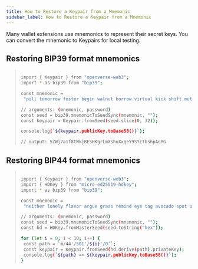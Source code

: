 ```yaml
---
title: How to Restore a Keypair from a Mnemonic
sidebar_label: How to Restore a Keypair from a Mnemonic
---
```


Many wallet extensions use mnemonics to represent their secret keys. You can convert the mnemonic to Keypairs for local testing.

## Restoring BIP39 format mnemonics

> ```bash
>
>import { Keypair } from "openverse-web3";
>import * as bip39 from "bip39";
>
>const mnemonic =
>  "pill tomorrow foster begin walnut borrow virtual kick shift mutual shoe scatter";
>
>// arguments: (mnemonic, password)
>const seed = bip39.mnemonicToSeedSync(mnemonic, "");
>const keypair = Keypair.fromSeed(seed.slice(0, 32));
>
>console.log(`${keypair.publicKey.toBase58()}`);
>
>// output: 5ZWj7a1f8tWkjBESHKgrLmXshuXxqeY9SYcfbshpAqPG
>```

## Restoring BIP44 format mnemonics

> ```bash
>
>import { Keypair } from "openverse-web3";
>import { HDKey } from "micro-ed25519-hdkey";
>import * as bip39 from "bip39";
>
>const mnemonic =
>  "neither lonely flavor argue grass remind eye tag avocado spot unusual intact";
>
>// arguments: (mnemonic, password)
>const seed = bip39.mnemonicToSeedSync(mnemonic, "");
>const hd = HDKey.fromMasterSeed(seed.toString("hex"));
>
>for (let i = 0; i < 10; i++) {
>  const path = `m/44'/501'/${i}'/0'`;
>  const keypair = Keypair.fromSeed(hd.derive(path).privateKey);
>  console.log(`${path} => ${keypair.publicKey.toBase58()}`);
>}
>```
